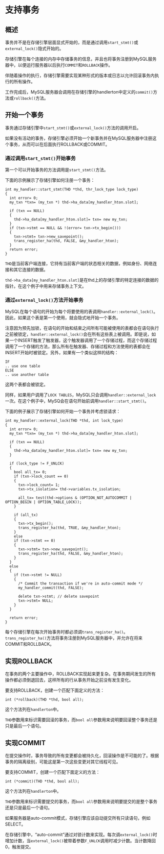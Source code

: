 # 支持事务

## 概述

事务并不是在存储引擎层面显式开始的，而是通过调用`start_stmt()`或`external_lock()`隐式开始的。

存储引擎在每个连接的内存中存储事务的信息，并且也将事务注册到MySQL服务器中，以便运行服务器以后执行`COMMIT`和`ROLLBACK`操作。

伴随着操作的执行，存储引擎需要实现某种形式的版本或日志以允许回滚事务内执行的所有操作。

工作完成后，MySQL服务器会调用在存储引擎的handlerton中定义的`commit()`方法或`rollback()`方法。

## 开始一个事务

事务通过存储引擎中`start_stmt()`或`external_lock()`方法的调用开启。

如果没有活动的事务，存储引擎必须开始一个新事务并在MySQL服务器中注册这个事务，从而可以在后面执行ROLLBACK或COMMIT。

### 通过调用`start_stmt()`开始事务

第一个可以开始事务的方法调用是`start_stmt()`方法。

下面的示例展示了存储引擎如何注册一个事务：
```
int my_handler::start_stmt(THD *thd, thr_lock_type lock_type)
{
  int error= 0;
  my_txn *txn= (my_txn *) thd->ha_data[my_handler_hton.slot];

  if (txn == NULL)
  {
    thd->ha_data[my_handler_hton.slot]= txn= new my_txn;
  }
  if (txn->stmt == NULL && !(error= txn->tx_begin()))
  {
    txn->stmt= txn->new_savepoint();
    trans_register_ha(thd, FALSE, &my_handler_hton);
  }
  return error;
}
```
`THD`是当前客户端连接，它持有当前客户端的状态相关的数据，例如身份、网络连接和其它连接的数据。

`thd->ha_data[my_handler_hton.slot]`是在thd上的存储引擎的特定连接的数据的指针。在这个例子中用来存储事务上下文。

### 通过`external_lock()`方法开始事务

MySQL在每个语句的开始为每个将要使用的表调用`handler::external_lock()`。因此，如果这个表是第一个使用，就会隐式地开始一个事务。

注意因为预先加锁，在语句的开始和结束之间所有可能被使用的表都会在语句执行之前被锁定，`handler::external_lock()`会在所有这些表上被调用。即是说，如果一个INSERT触发了触发器，这个触发器调用了一个存储过程，而这个存储过程调用了一个存储的方法，那么所有在触发器、存储过程和方法使用的表都会在INSERT开始时被锁定。另外，如果有一个类似这样的结构：
```
IF
.. use one table
ELSE
.. use another table
```
这两个表都会被锁定。

同样，如果用户调用了`LOCK TABLES`，MySQL只会调用`handler::external_lock`一次。在这个例子中，MySQ会在语句开始前调用`handler::start_stmt()`。

下面的例子展示了存储引擎如何开始一个事务并考虑锁请求：
```
int my_handler::external_lock(THD *thd, int lock_type)
{
  int error= 0;
  my_txn *txn= (my_txn *) thd->ha_data[my_handler_hton.slot];

  if (txn == NULL)
  {
    thd->ha_data[my_handler_hton.slot]= txn= new my_txn;
  }

  if (lock_type != F_UNLCK)
  {
    bool all_tx= 0;
    if (txn->lock_count == 0)
    {
      txn->lock_count= 1;
      txn->tx_isolation= thd->variables.tx_isolation;

      all_tx= test(thd->options & (OPTION_NOT_AUTOCOMMIT | OPTION_BEGIN | OPTION_TABLE_LOCK));
    }

    if (all_tx)
    {
      txn->tx_begin();
      trans_register_ha(thd, TRUE, &my_handler_hton);
    }
    else
    if (txn->stmt == 0)
    {
      txn->stmt= txn->new_savepoint();
      trans_register_ha(thd, FALSE, &my_handler_hton);
    }
  }
  else
  {
    if (txn->stmt != NULL)
    {
      /* Commit the transaction if we're in auto-commit mode */
      my_handler_commit(thd, FALSE);

      delete txn->stmt; // delete savepoint
      txn->stmt= NULL;
    }
  }

  return error;
}
```

每个存储引擎在每次开始事务时都必须调`trans_register_ha()`。`trans_register_ha()`方法将事务注册到MySQL服务器中，并允许在将来COMMIT和ROLLBACK。

## 实现ROLLBACK

在事务的两个主要操作中，ROLLBACK实现起来更复杂。在事务期间发生的所有操作都必须倒退回去，这样所有的行从事务开始之前没有发生变化。

要支持ROLLBACK，创建一个匹配下面定义的方法：
```
int (*rollback)(THD *thd, bool all);
```
这个方法列在`handlerton`中。

`THD`参数用来标识需要回滚的事务，而`bool all`参数用来说明要回滚整个事务还是只是最后一个语句。

## 实现COMMIT

在提交操作时，事务导致的所有变更都会被持久化，回滚操作是不可能的了。根据事务的隔离级别，可能这是第一次这些变更对其它线程可见。

要支持COMMIT，创建一个匹配下面定义的方法：
```
int (*commit)(THD *thd, bool all);
```
这个方法列在`handlerton`中。

`THD`参数用来标识需要提交的事务，而`bool all`参数用来说明要提交的是整个事务还是只是最后一个语句。

如果服务器是auto-commit模式，存储引擎应该自动提交所有只读语句，例如SELECT。

在存储引擎中，“auto-commit”通过对锁计数来实现。每次调`external_lock()`时增加计数，当`external_lock()`被带着参数`F_UNLCK`调用时减少计数。当计数降回0，触发提交。
